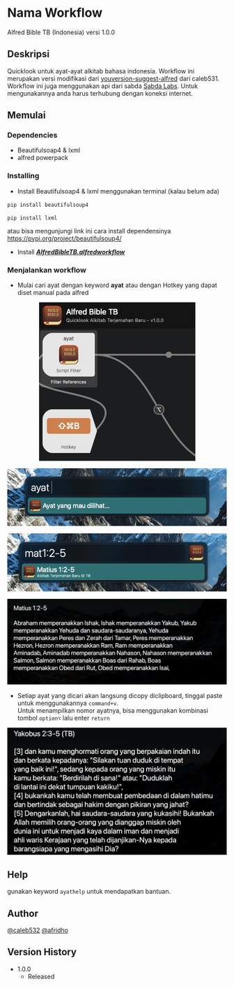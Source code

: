 # Nama Workflow

Alfred Bible TB (Indonesia)
versi 1.0.0

## Deskripsi

Quicklook untuk ayat-ayat alkitab bahasa indonesia. Workflow ini merupakan versi modifikasi dari [youversion-suggest-alfred](https://github.com/caleb531/youversion-suggest-alfred) dari caleb531. Workflow ini juga menggunakan api dari sabda [Sabda Labs](https://labs.sabda.org/API). Untuk mengunakannya anda harus terhubung dengan koneksi internet.

## Memulai

### Dependencies

* Beautifulsoap4 & lxml
* alfred powerpack

### Installing

* Install Beautifulsoap4 & lxml menggunakan terminal (kalau belum ada)
```
pip install beautifulsoup4
```

```
pip install lxml
```
atau bisa mengunjungi link ini cara install dependensinya https://pypi.org/project/beautifulsoup4/
* Install ***[AlfredBibleTB.alfredworkflow](https://github.com/afridho/bible-terjemahan-baru/releases/)***


### Menjalankan workflow

* Mulai cari ayat dengan keyword **ayat** atau dengan Hotkey yang dapat diset manual pada alfred


<p align="center">
  <img src="https://github.com/afridho/bible-terjemahan-baru/blob/master/screenshot1-a.png?raw=true">
</p>

<p align="center">
  <img src="https://github.com/afridho/bible-terjemahan-baru/blob/master/screenshot1.png?raw=true">
</p>

<p align="center">
  <img src="https://github.com/afridho/bible-terjemahan-baru/blob/master/screenshot2.png?raw=true">
</p>

<p align="center">
  <img src="https://github.com/afridho/bible-terjemahan-baru/blob/master/screenshot3.png?raw=true">
</p>

* Setiap ayat yang dicari akan langsung dicopy diclipboard, tinggal paste untuk menggunakannya `command+v`.  
Untuk menampilkan nomor ayatnya, bisa menggunakan kombinasi tombol `option⌥` lalu enter `return`

<p align="center">
  <img src="https://github.com/afridho/bible-terjemahan-baru/blob/master/screenshot4.png?raw=true">
</p>

## Help

gunakan keyword `ayathelp` untuk mendapatkan bantuan.

## Author

[@caleb532](https://github.com/caleb531/)
[@afridho](https://github.com/afridho/)

## Version History

* 1.0.0
    * Released